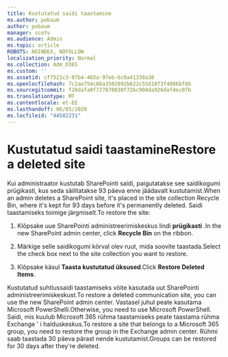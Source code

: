 ```yaml
---
title: Kustutatud saidi taastamine
ms.author: pebaum
author: pebaum
manager: scotv
ms.audience: Admin
ms.topic: article
ROBOTS: NOINDEX, NOFOLLOW
localization_priority: Normal
ms.collection: Adm_O365
ms.custom: ''
ms.assetid: cf7521c3-97b4-465a-97eb-6c0a41338a30
ms.openlocfilehash: 7c2ae754c86a3502092b622c55d18f3f4006bf8b
ms.sourcegitcommit: f28dafa0f727870038f72bc904da926daf4ec07b
ms.translationtype: MT
ms.contentlocale: et-EE
ms.lasthandoff: 06/05/2020
ms.locfileid: "44582231"
---
```

# <a name="restore-a-deleted-site"></a><span data-ttu-id="a8a25-102">Kustutatud saidi taastamine</span><span class="sxs-lookup"><span data-stu-id="a8a25-102">Restore a deleted site</span></span>

<span data-ttu-id="a8a25-103">Kui administraator kustutab SharePointi saidi, paigutatakse see saidikogumi prügikasti, kus seda säilitatakse 93 päeva enne jäädavalt kustutamist.</span><span class="sxs-lookup"><span data-stu-id="a8a25-103">When an admin deletes a SharePoint site, it's placed in the site collection Recycle Bin, where it's kept for 93 days before it's permanently deleted.</span></span> <span data-ttu-id="a8a25-104">Saidi taastamiseks toimige järgmiselt.</span><span class="sxs-lookup"><span data-stu-id="a8a25-104">To restore the site:</span></span>
  
1. <span data-ttu-id="a8a25-105">Klõpsake uue SharePointi administreerimiskeskus lindi **prügikasti** .</span><span class="sxs-lookup"><span data-stu-id="a8a25-105">In the new SharePoint admin center, click **Recycle Bin** on the ribbon.</span></span> 
    
2. <span data-ttu-id="a8a25-106">Märkige selle saidikogumi kõrval olev ruut, mida soovite taastada.</span><span class="sxs-lookup"><span data-stu-id="a8a25-106">Select the check box next to the site collection you want to restore.</span></span>
    
3. <span data-ttu-id="a8a25-107">Klõpsake käsul **Taasta kustutatud üksused**.</span><span class="sxs-lookup"><span data-stu-id="a8a25-107">Click **Restore Deleted Items**.</span></span>
    
<span data-ttu-id="a8a25-108">Kustutatud suhtlussaidi taastamiseks võite kasutada uut SharePointi administreerimiskeskust.</span><span class="sxs-lookup"><span data-stu-id="a8a25-108">To restore a deleted communication site, you can use the new SharePoint admin center.</span></span> <span data-ttu-id="a8a25-109">Vastasel juhul peate kasutama Microsoft PowerShelli.</span><span class="sxs-lookup"><span data-stu-id="a8a25-109">Otherwise, you need to use Microsoft PowerShell.</span></span> <span data-ttu-id="a8a25-110">Saidi, mis kuulub Microsoft 365 rühma taastamiseks peate taastama rühma Exchange ' i halduskeskus.</span><span class="sxs-lookup"><span data-stu-id="a8a25-110">To restore a site that belongs to a Microsoft 365 group, you need to restore the group in the Exchange admin center.</span></span> <span data-ttu-id="a8a25-111">Rühmi saab taastada 30 päeva pärast nende kustutamist.</span><span class="sxs-lookup"><span data-stu-id="a8a25-111">Groups can be restored for 30 days after they're deleted.</span></span>
  

